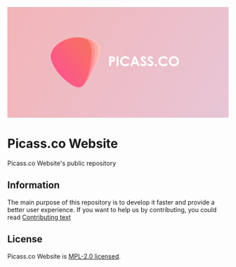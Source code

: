 <div align="center">

[![Picassco-Banner](./public/assets/banners/default.png)](https://picass.co)

</div>

# Picass.co Website

Picass.co Website's public repository

## Information

The main purpose of this repository is to develop it faster and provide a better user experience. If you want to help us by contributing, you could read [Contributing text](./CONTRIBUTING)

## License

Picass.co Website is [MPL-2.0 licensed](./LICENSE).
